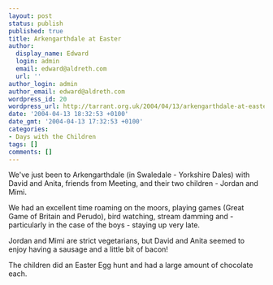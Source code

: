 ```yaml
---
layout: post
status: publish
published: true
title: Arkengarthdale at Easter
author:
  display_name: Edward
  login: admin
  email: edward@aldreth.com
  url: ''
author_login: admin
author_email: edward@aldreth.com
wordpress_id: 20
wordpress_url: http://tarrant.org.uk/2004/04/13/arkengarthdale-at-easter/
date: '2004-04-13 18:32:53 +0100'
date_gmt: '2004-04-13 17:32:53 +0100'
categories:
- Days with the Children
tags: []
comments: []
---
```

<p>We've just been to Arkengarthdale (in Swaledale - Yorkshire Dales) with David and Anita, friends from Meeting, and their two children - Jordan and Mimi.</p>
<p>We had an excellent time roaming on the moors, playing games (Great Game of Britain and Perudo), bird watching, stream damming and - particularly in the case of the boys - staying up very late.</p>
<p>Jordan and Mimi are strict vegetarians, but David and Anita seemed to enjoy having a sausage and a little bit of bacon!</p>
<p>The children did an Easter Egg hunt and had a large amount of chocolate each.</p>
